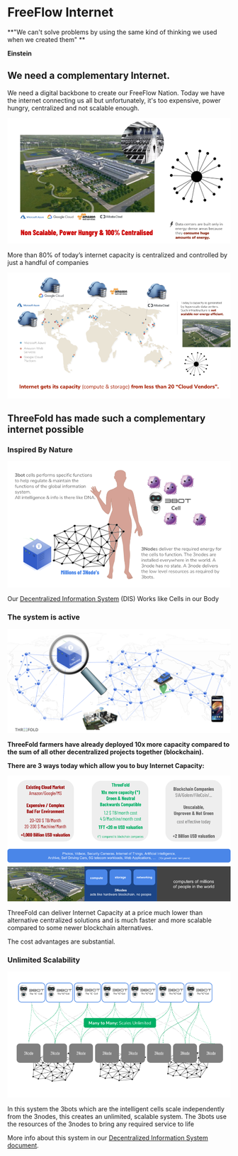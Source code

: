 # FreeFlow Internet

**"We can't solve problems by using the same kind of thinking we used when we created them"  **

**Einstein**

## We need a complementary Internet.

We need a digital backbone to create our FreeFlow Nation. Today we have the internet connecting us all but unfortunately, it's too expensive, power hungry, centralized and not scalable enough.

![notscalable](centralised1.png)

More than 80% of today’s internet capacity is centralized and controlled by just a handful of companies

![centralised](centralised2.png)

## ThreeFold has made such a complementary internet possible

### Inspired By Nature

![inspired by nature](human.png)

Our [Decentralized Information System](https://docs.google.com/document/d/1uZT03h4QLBh2RYEnUjZQvi2Xoy8fjbUn1eZN_PM8g6g) (DIS) Works like Cells in our Body

### The system is active

![active system](gridloupe.png)

**ThreeFold farmers have already deployed 10x more capacity compared 
to the sum of all other decentralized projects together (blockchain).**

**There are 3 ways today which allow you to buy Internet Capacity:**

![Cloud Market](cloud.png)

ThreeFold can deliver Internet Capacity at a price much lower than alternative centralized solutions and is much faster and more scalable compared to some newer blockchain alternatives.

The cost advantages are substantial.

### Unlimited Scalability

![unlimited scale](3bot.png)

In this system the 3bots which are the intelligent cells scale independently from the 3nodes, this creates an unlimited, scalable system. The 3bots use the resources of the 3nodes to bring any required service to life 

More info about this system in our [Decentralized Information System document](https://docs.google.com/document/d/1uZT03h4QLBh2RYEnUjZQvi2Xoy8fjbUn1eZN_PM8g6g).